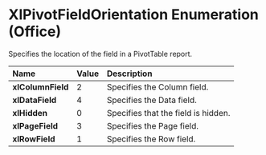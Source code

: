 
# XlPivotFieldOrientation Enumeration (Office)

Specifies the location of the field in a PivotTable report.



|**Name**|**Value**|**Description**|
|:-----|:-----|:-----|
| **xlColumnField**|2|Specifies the Column field.|
| **xlDataField**|4|Specifies the Data field.|
| **xlHidden**|0|Specifies that the field is hidden.|
| **xlPageField**|3|Specifies the Page field.|
| **xlRowField**|1|Specifies the Row field.|
